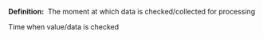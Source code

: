 **Definition:** 
 The moment at which data is checked/collected for processing

Time when value/data is checked